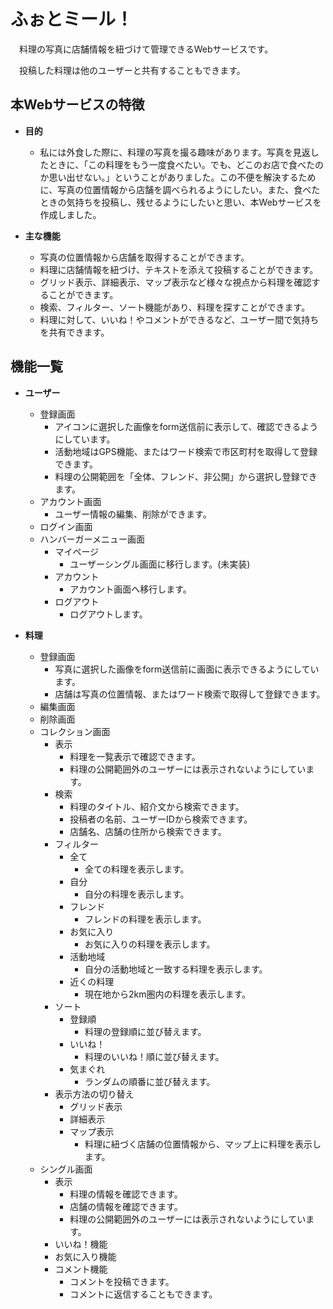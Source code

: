 # ふぉとミール！

　料理の写真に店舗情報を紐づけて管理できるWebサービスです。

　投稿した料理は他のユーザーと共有することもできます。

## 本Webサービスの特徴

- **目的**

    - 私には外食した際に、料理の写真を撮る趣味があります。写真を見返したときに、「この料理をもう一度食べたい。でも、どこのお店で食べたのか思い出せない。」ということがありました。この不便を解決するために、写真の位置情報から店舗を調べられるようにしたい。また、食べたときの気持ちを投稿し、残せるようにしたいと思い、本Webサービスを作成しました。

- **主な機能**

    - 写真の位置情報から店舗を取得することができます。
    - 料理に店舗情報を紐づけ、テキストを添えて投稿することができます。
    - グリッド表示、詳細表示、マップ表示など様々な視点から料理を確認することができます。
    - 検索、フィルター、ソート機能があり、料理を探すことができます。
    - 料理に対して、いいね！やコメントができるなど、ユーザー間で気持ちを共有できます。

## 機能一覧

- **ユーザー**
   - 登録画面
     - アイコンに選択した画像をform送信前に表示して、確認できるようにしています。
     - 活動地域はGPS機能、またはワード検索で市区町村を取得して登録できます。
     - 料理の公開範囲を「全体、フレンド、非公開」から選択し登録できます。
   - アカウント画面
     - ユーザー情報の編集、削除ができます。
   - ログイン画面
   - ハンバーガーメニュー画面
     - マイページ
       - ユーザーシングル画面に移行します。(未実装)
     - アカウント
       - アカウント画面へ移行します。
     - ログアウト
       - ログアウトします。

- **料理**
   - 登録画面
     - 写真に選択した画像をform送信前に画面に表示できるようにしています。
     - 店舗は写真の位置情報、またはワード検索で取得して登録できます。
   - 編集画面
   - 削除画面
   - コレクション画面
     - 表示
       - 料理を一覧表示で確認できます。
       - 料理の公開範囲外のユーザーには表示されないようにしています。
     - 検索
       - 料理のタイトル、紹介文から検索できます。
       - 投稿者の名前、ユーザーIDから検索できます。
       - 店舗名、店舗の住所から検索できます。
     - フィルター
       - 全て
         - 全ての料理を表示します。
       - 自分
         - 自分の料理を表示します。
       - フレンド
         - フレンドの料理を表示します。
       - お気に入り
         - お気に入りの料理を表示します。
       - 活動地域
         - 自分の活動地域と一致する料理を表示します。
       - 近くの料理
         - 現在地から2km圏内の料理を表示します。
     - ソート
       - 登録順
         - 料理の登録順に並び替えます。
       - いいね！
         - 料理のいいね！順に並び替えます。
       - 気まぐれ
         - ランダムの順番に並び替えます。
     - 表示方法の切り替え
       - グリッド表示
       - 詳細表示
       - マップ表示
         - 料理に紐づく店舗の位置情報から、マップ上に料理を表示します。
   - シングル画面
     - 表示
       - 料理の情報を確認できます。
       - 店舗の情報を確認できます。
       - 料理の公開範囲外のユーザーには表示されないようにしています。
     - いいね！機能
     - お気に入り機能
     - コメント機能
       - コメントを投稿できます。
       - コメントに返信することもできます。
